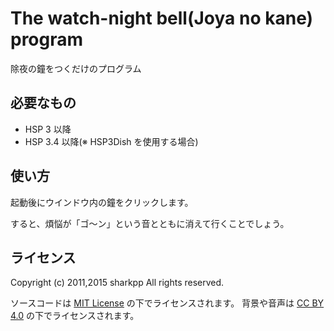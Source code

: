 # The watch-night bell(Joya no kane) program

除夜の鐘をつくだけのプログラム

## 必要なもの

* HSP 3 以降
* HSP 3.4 以降(※ HSP3Dish を使用する場合)

## 使い方

起動後にウインドウ内の鐘をクリックします。

すると、煩悩が「ゴ～ン」という音とともに消えて行くことでしょう。

## ライセンス

Copyright (c) 2011,2015 sharkpp All rights reserved.

ソースコードは [MIT License](http://opensource.org/licenses/mit-license.php) の下でライセンスされます。
背景や音声は [CC BY 4.0](http://creativecommons.org/licenses/by/4.0/) の下でライセンスされます。

